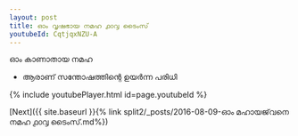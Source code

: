 ```yaml
---
layout: post
title: ഓം വൃഷഭായ നമഹ ൧൦൮ ടൈംസ്
youtubeId: CqtjqxNZU-A
---
```

 
 
 ഓം കാണാതായ നമഹ 
 
 -  ആരാണ് സന്തോഷത്തിന്റെ ഉയർന്ന പരിധി 
 
  
 
  
 
 
 
 
 
 


{% include youtubePlayer.html id=page.youtubeId %}
 
[Next]({{ site.baseurl }}{% link  split2/_posts/2016-08-09-ഓം മഹായജ്‌വനെ നമഹ ൧൦൮ ടൈംസ്.md%})
 
